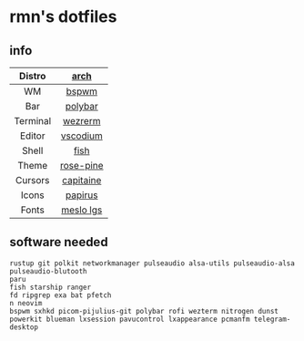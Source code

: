 # rmn's dotfiles

## info

| Distro   | [arch](https://archlinux.org)                                   |
|:--------:|:---------------------------------------------------------------:|
| WM       | [bspwm](https://github.com/baskerville/bspwm)                   |
| Bar      | [polybar](https://github.com/polybar/polybar)                   |
| Terminal | [wezrerm](https://wezfurlong.org/wezterm/)                      |
| Editor   | [vscodium](https://vscodium.com/)                           |
| Shell    | [fish](https://fishshell.com/)                                  |
| Theme    | [rose-pine](https://rosepinetheme.com/)                         |
| Cursors  | [capitaine](https://github.com/keeferrourke/capitaine-cursors)  |
| Icons    | [papirus](https://github.com/keeferrourke/capitaine-cursors)    |
| Fonts    | [meslo lgs](https://github.com/kalaschnik/meslolgs-nf-template) |

## software needed

```shell
rustup git polkit networkmanager pulseaudio alsa-utils pulseaudio-alsa pulseaudio-blutooth
paru
fish starship ranger
fd ripgrep exa bat pfetch
n neovim
bspwm sxhkd picom-pijulius-git polybar rofi wezterm nitrogen dunst
powerkit blueman lxsession pavucontrol lxappearance pcmanfm telegram-desktop
```
